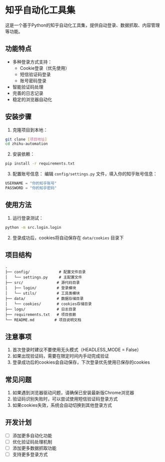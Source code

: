 # 知乎自动化工具集

这是一个基于Python的知乎自动化工具集，提供自动登录、数据抓取、内容管理等功能。

## 功能特点

- 多种登录方式支持：
  - Cookie登录（优先使用）
  - 短信验证码登录
  - 账号密码登录
- 智能验证码处理
- 完善的日志记录
- 稳定的浏览器自动化

## 安装步骤

1. 克隆项目到本地：
```bash
git clone [项目地址]
cd zhihu-automation
```

2. 安装依赖：
```bash
pip install -r requirements.txt
```

3. 配置账号信息：
编辑 `config/settings.py` 文件，填入你的知乎账号信息：
```python
USERNAME = "你的知乎账号"
PASSWORD = "你的知乎密码"
```

## 使用方法

1. 运行登录测试：
```bash
python -m src.login.login
```

2. 登录成功后，cookies将自动保存在 `data/cookies` 目录下

## 项目结构

```
.
├── config/             # 配置文件目录
│   └── settings.py     # 主配置文件
├── src/               # 源代码目录
│   ├── login/         # 登录模块
│   └── utils/         # 工具类模块
├── data/              # 数据存储目录
│   └── cookies/       # cookies存储目录
├── logs/              # 日志目录
├── requirements.txt   # 项目依赖
└── README.md         # 项目说明文档
```

## 注意事项

1. 首次登录时建议不要使用无头模式（HEADLESS_MODE = False）
2. 如果出现验证码，需要在限定时间内手动完成验证
3. 登录成功后的cookies会自动保存，下次登录优先使用已保存的cookies

## 常见问题

1. 如果遇到浏览器驱动问题，请确保已安装最新版Chrome浏览器
2. 验证码识别失败时，可以尝试使用短信验证码登录方式
3. 如果cookies失效，系统会自动切换到其他登录方式

## 开发计划

- [ ] 添加更多自动化功能
- [ ] 优化验证码处理机制
- [ ] 添加更多数据抓取功能
- [ ] 支持更多登录方式
